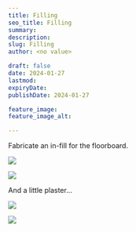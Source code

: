 ```yaml
---
title: Filling
seo_title: Filling
summary: 
description: 
slug: Filling
author: <no value>

draft: false
date: 2024-01-27
lastmod: 
expiryDate: 
publishDate: 2024-01-27

feature_image: 
feature_image_alt: 

---
```

Fabricate an in-fill for the floorboard.

![](/images/0426.jpeg)

![](/images/0427.jpeg)


And a little plaster...

![](/images/0428.jpeg)

![](/images/0429.jpeg)